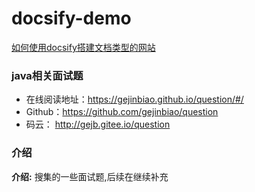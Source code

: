# docsify-demo

[如何使用docsify搭建文档类型的网站](./docs/how-to-use-docsify.md)

### java相关面试题

- 在线阅读地址：https://gejinbiao.github.io/question/#/
- Github：https://github.com/gejinbiao/question
- 码云： http://gejb.gitee.io/question

### 介绍

**介绍:**  搜集的一些面试题,后续在继续补充
